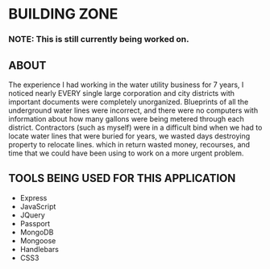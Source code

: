 # BUILDING ZONE

### NOTE: This is still currently being worked on.

## ABOUT

The experience I had working in the water utility business for 7 years, 
I noticed nearly EVERY single large corporation and city districts with important documents were completely unorganized. 
Blueprints of all the underground water lines were incorrect, and there were no computers with information about how many gallons
were being metered through each district. Contractors (such as myself) were in a difficult bind when we had to locate water lines that
were buried for years, we wasted days destroying property to relocate lines. which in return wasted money, recourses, 
and time that we could have been using to work on a more urgent problem.

## TOOLS BEING USED FOR THIS APPLICATION  
- Express
- JavaScript
- JQuery
- Passport
- MongoDB
- Mongoose
- Handlebars
- CSS3


